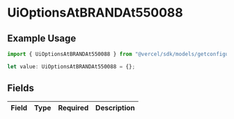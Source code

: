 # UiOptionsAtBRANDAt550088

## Example Usage

```typescript
import { UiOptionsAtBRANDAt550088 } from "@vercel/sdk/models/getconfigurationproductsop.js";

let value: UiOptionsAtBRANDAt550088 = {};
```

## Fields

| Field       | Type        | Required    | Description |
| ----------- | ----------- | ----------- | ----------- |